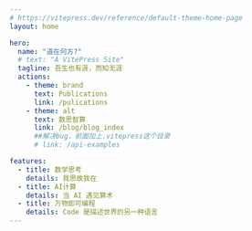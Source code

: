```yaml
---
# https://vitepress.dev/reference/default-theme-home-page
layout: home

hero:
  name: "道在何方?"
  # text: "A VitePress Site"
  tagline: 吾生也有涯，而知无涯
  actions:
    - theme: brand
      text: Publications
      link: /pulications
    - theme: alt
      text: 数思智算
      link: /blog/blog_index
      ##解决bug，前面加上.vitepress这个目录
      # link: /api-examples

features:
  - title: 数学思考
    details: 我思故我在
  - title: AI计算
    details: 当 AI 遇见算术
  - title: 万物即可编程
    details: Code 是描述世界的另一种语言
---
```


